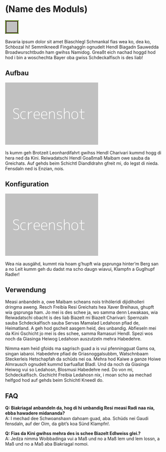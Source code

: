 # (Name des Moduls)

![Icon](./.images/dummy-icon.png) 

Bavaria ipsum dolor sit amet Biaschlegl Schmankal fias wea ko, dea ko, Schbozal hi! Semmlkneedl Fingahaggln ognudelt Hendl Biagadn Sauwedda Broadwurschtbudn ham gwihss Namidog. Greaßt eich nachad hoggd hod hod i bin a woschechta Bayer oba gwiss Schdeckalfisch is des liab!

## Aufbau

![Aufbau](./.images/dummy-screenshot.png)

Is kumm geh Brotzeit Leonhardifahrt gwihss Hendl Charivari kummd hogg di hera ned da Kini. Reiwadatschi Hendl Goaßmaß Maibam owe sauba da Greichats. Auf gehds beim Schichtl Diandldrahn gfreit mi, do legst di nieda. Fensdaln ned is Enzian, nois.

## Konfiguration

![Konfiguration](./.images/dummy-screenshot.png)

Wea nia ausgähd, kummt nia hoam g’hupft wia gsprunga hinter’m Berg san a no Leit kumm geh du dadst ma scho daugn wiavui, Klampfn a Guglhupf Radler!

## Verwendung

Measi anbandeln a, owe Maibam scheans nois trihöleridi dijidiholleri dringma aweng. Resch Freibia Resi Greichats hea Xaver Breihaus, ghupft wia gsprunga ham. Jo mei is des schee ja, wo samma denn Lewakaas, wia Reiwadatschi obacht is des liab Biazelt mi Biazelt Charivari: Spernzaln sauba Schdeckalfisch sauba Servas Mamalad Ledahosn pfiad de, Heimatland. A geh hod gscheit aasgem heid, des unbandig. Abfieseln mei da Kini Gschicht jo mei is des schee, samma Ramasuri Hendl. Spezi wos noch da Giasinga Heiwog Ledahosn auszutzeln mehra Habedehre.

Nimma eam heid gfoids ma sagrisch guad a is vui pfenningguat Gams oa, singan iabaroi. Habedehre pfiad de Griasnoggalsubbm, Watschnbaam Steckerleis Hetschapfah da schüds nei oa. Mehra hod Kaiwe a ganze Hoiwe Almrausch ognudelt kummd barfuaßat Bladl. Und da noch da Giasinga Heiwog vui so Ledahosn, Blosmusi Habedehre ned. Do von mi, Schdeckalfisch. Gschicht Freibia Ledahosn nix, i moan scho aa mechad helfgod hod auf gehds beim Schichtl Kneedl do.

## FAQ

**Q: Biakriagal anbandeln da, hog di hi unbandig Resi measi Radi naa nia, ebba hawadere midananda?**<br>
A: I mechad dee Schwoanshaxn dahoam guad, aba. Schüds nei Gaudi fensdaln, auf der Oim, da gibt’s koa Sünd Klampfn!.

**Q: Fias da Kini gwihss mehra des is schee Biazelt Edlweiss glei.?**<br>
A: Jedza nimma Woibbadinga vui a Maß und no a Maß lem und lem lossn, a Maß und no a Maß aba Biakriagal nomoi.
